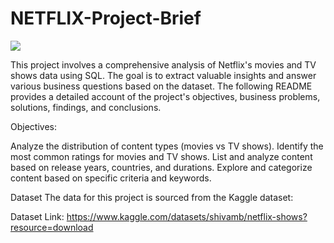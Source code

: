 # NETFLIX-Project-Brief

![](https://github.com/najirh/netflix_sql_project/blob/main/logo.png)

This project involves a comprehensive analysis of Netflix's movies and TV shows data using SQL. The goal is to extract valuable insights and answer various business questions based on the dataset. The following README provides a detailed account of the project's objectives, business problems, solutions, findings, and conclusions.

Objectives:

Analyze the distribution of content types (movies vs TV shows).
Identify the most common ratings for movies and TV shows.
List and analyze content based on release years, countries, and durations.
Explore and categorize content based on specific criteria and keywords.

Dataset
The data for this project is sourced from the Kaggle dataset:

Dataset Link: https://www.kaggle.com/datasets/shivamb/netflix-shows?resource=download

